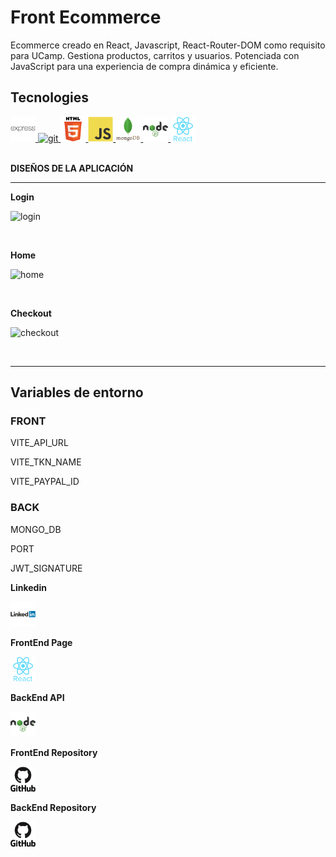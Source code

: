 # Front Ecommerce

Ecommerce creado en React, Javascript, React-Router-DOM como requisito para UCamp. Gestiona productos, carritos y usuarios. Potenciada con JavaScript para una experiencia de compra dinámica y eficiente.

## Tecnologies

<p align="left">
  <a href="https://expressjs.com" target="_blank" rel="noreferrer">
    <img src="https://raw.githubusercontent.com/devicons/devicon/master/icons/express/express-original-wordmark.svg" alt="express" width="40" height="40" />
  </a>
   <a href="https://git-scm.com/" target="_blank" rel="noreferrer">
    <img src="https://www.vectorlogo.zone/logos/git-scm/git-scm-icon.svg" alt="git" width="40" height="40" />
  </a>
  <a href="https://www.w3.org/html/" target="_blank" rel="noreferrer">
    <img src="https://raw.githubusercontent.com/devicons/devicon/master/icons/html5/html5-original-wordmark.svg" alt="html5" width="40" height="40" />
  </a>
  <a href="https://developer.mozilla.org/en-US/docs/Web/JavaScript" target="_blank" rel="noreferrer">
    <img src="https://raw.githubusercontent.com/devicons/devicon/master/icons/javascript/javascript-original.svg" alt="javascript" width="40" height="40" />
  </a>
  <a href="https://www.mongodb.com/" target="_blank" rel="noreferrer">
    <img src="https://raw.githubusercontent.com/devicons/devicon/master/icons/mongodb/mongodb-original-wordmark.svg" alt="mongodb" width="40" height="40" />
  </a>
  <a href="https://nodejs.org" target="_blank" rel="noreferrer">
    <img src="https://raw.githubusercontent.com/devicons/devicon/master/icons/nodejs/nodejs-original-wordmark.svg" alt="nodejs" width="40" height="40" />
  </a>
  <a href="https://reactjs.org/" target="_blank" rel="noreferrer">
    <img src="https://raw.githubusercontent.com/devicons/devicon/master/icons/react/react-original-wordmark.svg" alt="react" width="40" height="40" />
  </a>
</p>

<br>
<b> DISEÑOS DE LA APLICACIÓN</b>

<hr>

<b> Login</b>

![login](https://github.com/OrlayMolina/front-ecommerce/assets/111409267/5778aa9f-092f-4b26-869a-89f923a804e7)

<br>

<b> Home </b>

![home](https://github.com/OrlayMolina/front-ecommerce/assets/111409267/dae184ea-1d67-4215-a6c7-91a09a5e6073)

<br>

<b> Checkout </b>

![checkout](https://github.com/OrlayMolina/front-ecommerce/assets/111409267/82e9946d-29d7-42b9-9343-852ff0063b92)

<br>

<hr>

## Variables de entorno

### FRONT

<p>VITE_API_URL</p>
<p>VITE_TKN_NAME</p>
<p>VITE_PAYPAL_ID</p>

### BACK

<p>MONGO_DB</p>
<p>PORT</p>
<p>JWT_SIGNATURE</p>

<b>Linkedin</b>

<a href="https://www.linkedin.com/in/orlay-andres-molina-gomez-71b470241/" target="_blank" rel="noreferrer">
 <img src="https://github.com/devicons/devicon/blob/master/icons/linkedin/linkedin-original-wordmark.svg" alt="linkedin" width="40" height="40" />
</a>

<b>FrontEnd Page</b>

  <a href="https://ecommerce-ucamp.netlify.app/" target="_blank" rel="noreferrer">
    <img src="https://raw.githubusercontent.com/devicons/devicon/master/icons/react/react-original-wordmark.svg" alt="react" width="40" height="40" />
  </a>

<b>BackEnd API</b>

  <a href="https://api-ecommerce-csqb.onrender.com/" target="_blank" rel="noreferrer">
    <img src="https://raw.githubusercontent.com/devicons/devicon/master/icons/nodejs/nodejs-original-wordmark.svg" alt="nodejs" width="40" height="40" />
  </a>

<b>FrontEnd Repository</b>
  
  <a href="https://github.com/OrlayMolina/front-ecommerce" target="_blank" rel="noreferrer">
    <img src="https://github.com/devicons/devicon/blob/master/icons/github/github-original-wordmark.svg" alt="github" width="40" height="40" />
  </a>

  <b>BackEnd Repository</b>
  
  <a href="https://github.com/OrlayMolina/api-ecommerce" target="_blank" rel="noreferrer">
    <img src="https://github.com/devicons/devicon/blob/master/icons/github/github-original-wordmark.svg" alt="github" width="40" height="40" />
  </a>
